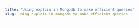 ```yaml
---
title: "Using explain in Mongodb to make efficient queries"
slug: using-explain-in-mongodb-to-make-efficient-queries

---
```


